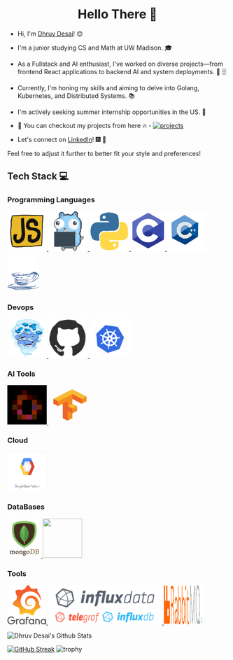 <h1 align="center"> Hello There 👋 </h1>

- Hi, I'm [Dhruv Desai](https://www.linkedin.com/in/dhruv1116/)! :blush:
- I'm a junior studying CS and Math at UW Madison. :mortar_board:

- As a Fullstack and AI enthusiast, I've worked on diverse projects—from frontend React applications to backend AI and system deployments. :toolbox: :file_cabinet:

- Currently, I'm honing my skills and aiming to delve into Golang, Kubernetes, and Distributed Systems. :books:

- I'm actively seeking summer internship opportunities in the US. :briefcase:

* :magnet: You can checkout my projects from here :fire: - [![projects](https://forthebadge.com/images/badges/check-it-out.svg)](https://github.com/1611Dhruv/1611Dhruv/blob/main/Projects.md)

- Let's connect on [LinkedIn](https://www.linkedin.com/in/dhruv1116/)! :fireworks: :sparkler:

Feel free to adjust it further to better fit your style and preferences!

## Tech Stack :computer:

### Programming Languages

<p float="left">
  <a href="https://www.javascript.com/" target="_blank" >
    <img src="https://raw.githubusercontent.com/1611Dhruv/1611Dhruv/master/assets/js.gif"  height="90" />
  </a>
  <a href="https://golang.org/" target="_blank" >
    <img src="https://raw.githubusercontent.com/1611Dhruv/1611Dhruv/master/assets/golang.gif"  height="90" />
  </a>

  <a href="https://python.org/" target="_blank" >
    <img src="https://raw.githubusercontent.com/1611Dhruv/1611Dhruv/main/assets/python3.gif"  height="90" />
  </a>
  <a href="https://www.gnu.org/software/libc/" target="_blank" >
    <img src="https://raw.githubusercontent.com/1611Dhruv/1611Dhruv/master/assets/c.png"  height="90" />
  </a>
  <a href="https://cplusplus.com/" target="_blank" >
    <img src="https://raw.githubusercontent.com/1611Dhruv/1611Dhruv/master/assets/cPP.gif"  height="90" />
  </a>
  <a href="https://www.java.com/en/" target="_blank" >
    <img src="https://raw.githubusercontent.com/1611Dhruv/1611Dhruv/master/assets/java.gif"  height="90" />
  </a>
</p>

### Devops

<p float="left">
  <a href="https://www.docker.com/" target="_blank" >
    <img src="https://raw.githubusercontent.com/1611Dhruv/1611Dhruv/main/assets/docker.gif"  height="90" width="90" />
  </a>

  <a href="https://git-scm.com/" target="_blank" >
    <img src="https://raw.githubusercontent.com/1611Dhruv/1611Dhruv/main/assets/git.gif"  height="90" width="90" />
  </a>

  <a href="https://kubernetes.io/" target="_blank" >
    <img src="https://raw.githubusercontent.com/1611Dhruv/1611Dhruv/main/assets/kubernetes.gif"  height="90" />
  </a>
</p>

### AI Tools

<p float="left">
  <a href="https://pytorch.org/" target="_blank" >
    <img src="https://raw.githubusercontent.com/1611Dhruv/1611Dhruv/main/assets/torch.gif"  height="90" width="90" />
  </a>

  <a href="https://www.tensorflow.org/" target="_blank" >
    <img src="https://raw.githubusercontent.com/1611Dhruv/1611Dhruv/main/assets/tenserflow.gif"  height="90" width="90" />
  </a>

</p>

### Cloud

<p float="left">
  <a href="https://cloud.google.com/?hl=en" target="_blank" >
    <img src="https://raw.githubusercontent.com/1611Dhruv/1611Dhruv/main/assets/gcp.gif"  height="90" width="90" />
  </a>
</p>

### DataBases

<p float="left">
  <a href="https://www.mongodb.com/" target="_blank" >
    <img src="https://raw.githubusercontent.com/1611Dhruv/1611Dhruv/main/assets/mongo.gif"  height="90" />
  </a>

  <a href="https://www.postgresql.org/" target="_blank" >
    <img src="https://raw.githubusercontent.com/1611Dhruv/1611Dhruv/main/assets/psql.png"  height="90" width="90"/>
  </a>
</p>

### Tools

<p float="left">
  <a href="https://grafana.com/" target="_blank" >
    <img src="https://raw.githubusercontent.com/1611Dhruv/1611Dhruv/main/assets/grafana.gif"  height="90" />
  </a>

  <a href="https://www.influxdata.com/" target="_blank" >
    <img src="https://raw.githubusercontent.com/1611Dhruv/1611Dhruv/main/assets/influx.gif"  height="90"/>
  </a>

  <a href="https://www.rabbitmq.com/" target="_blank" >
    <img src="https://raw.githubusercontent.com/1611Dhruv/1611Dhruv/main/assets/rabbitmq.png"  height="90" width="90"/>
  </a>
</p>

![Dhruv Desai's Github Stats](https://github-readme-stats.vercel.app/api?username=1611Dhruv&show_icons=true_color=fff&icon_color=79ff97&text_color=9f9f9f&bg_color=151515)

[![GitHub Streak](https://github-readme-streak-stats.herokuapp.com/?user=1611Dhruv&theme=dark&count_private=true&theme=radical)](https://github.com/1611Dhruv)
![trophy](https://github-profile-trophy.vercel.app/?username=1611Dhruv&theme=onestar&no-frame=true&column=3&row=2&)
